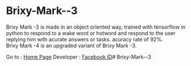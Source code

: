 # Brixy-Mark--3
Brixy Mark -3 is made in an object oriented way, trained with tensorflow in python to respond to a wake word or hotword and respond to the user replying him with acurate answers or tasks. acuracy rate of 92%. <br>
Brixy Mark -4 is an upgraded variant of Brixy Mark -3. <br>

Go to : <a href="https://dexcorpsoftwareslimited.github.io/Project_Brixy">Home Page</a>
Developer : <a href="https://facebook.com/mahfuzrahman0712">Facebook ID</a># Brixy-Mark--3
